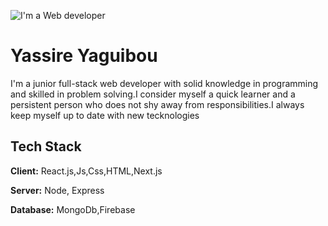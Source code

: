 
![I'm a Web developer](https://arturssmirnovs.github.io/github-profile-readme-generator/images/banner.png)

# Yassire Yaguibou
I'm a junior full-stack web developer with solid knowledge in programming and skilled in problem solving.I consider myself a quick learner and a persistent person who does not shy away from responsibilities.I always keep myself up to date with new tecknologies

## Tech Stack

**Client:** React.js,Js,Css,HTML,Next.js

**Server:** Node, Express

**Database:** MongoDb,Firebase

